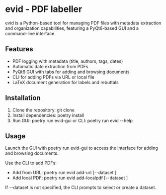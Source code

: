 # evid - PDF labeller

evid is a Python-based tool for managing PDF files with metadata extraction and organization capabilities, featuring a PyQt6-based GUI and a command-line interface.

## Features
- PDF logging with metadata (title, authors, tags, dates)
- Automatic date extraction from PDFs
- PyQt6 GUI with tabs for adding and browsing documents
- CLI for adding PDFs via URL or local file
- LaTeX document generation for labels and rebuttals

## Installation
1. Clone the repository: git clone <repository-url>
2. Install dependencies: poetry install
3. Run GUI: poetry run evid-gui or CLI: poetry run evid --help

## Usage
Launch the GUI with poetry run evid-gui to access the interface for adding and browsing documents.

Use the CLI to add PDFs:
- Add from URL: poetry run evid add-url <url> [--dataset <dataset>]
- Add local PDF: poetry run evid add-localpdf <path> [--dataset <dataset>]

If --dataset is not specified, the CLI prompts to select or create a dataset.

